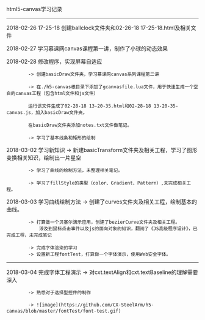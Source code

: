 html5-canvas学习记录

----------------------
2018-02-26 17-25-18 创建ballclock文件夹和02-26-18 17-25-18.html及相关文件

2018-02-27 学习慕课网canvas课程第一讲，制作了小球的动态效果

2018-02-28 修改程序，实现屏幕自适应

			-> 创建basicDraw文件夹，学习慕课网canvas系列课程第二讲
			
			-> 在./h5-canvas根目录下添加了gcanvasfile.lua文件，用于快速生成一个空白的canvas工程（包含html文件和js文件）
			
			运行该文件生成了02-28-18 13-20-35.html和02-28-18 13-20-35-canvas.js，加入basicDraw文件夹。
			
			在basicDraw文件夹添加notes.txt文件做笔记。
			
			-> 学习了基本线条和矩形的绘制
			
2018-03-02 学习新知识
			-> 新建basicTransform文件夹及相关工程，学习了图形变换相关知识，绘制出一片星空
			
			-> 学习了曲线的绘制方法，未整理相关笔记。
			
			-> 学习了fillStyle的类型（color、Gradient、Pattern）,未完成相关工程。

2018-03-03 学习曲线绘制方法
			-> 创建了curves文件夹及相关工程，绘制基本的曲线。
			
			-> 打算做一个贝塞尔演示应用，创建了bezierCurve文件夹及相关工程。
				涉及到鼠标点击事件以及js的面向对象的知识，翻阅了《JS高级程序设计》，已完成工程，未完成笔记
				
			-> 完成字体渲染的学习
			-> 设置新工程fontTest，打算做一个字体演示，使用Web安全字体。
----------------------
2018-03-04 完成字体工程演示
			-> 对cxt.textAlign和cxt.textBaseline的理解需要深入
			
			-> 熟悉对于选择型控件的制作
			
			-> ![image](https://github.com/CX-SteelArm/h5-canvas/blob/master/fontTest/font-test.gif)
